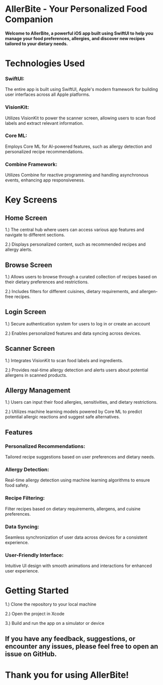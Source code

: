 # AllerBite - Your Personalized Food Companion

#### Welcome to AllerBite, a powerful iOS app built using SwiftUI to help you manage your food preferences, allergies, and discover new recipes tailored to your dietary needs.

# Technologies Used

### SwiftUI:
The entire app is built using SwiftUI, Apple's modern framework for building user interfaces across all Apple platforms.

### VisionKit: 
Utilizes VisionKit to power the scanner screen, allowing users to scan food labels and extract relevant information.

### Core ML: 
Employs Core ML for AI-powered features, such as allergy detection and personalized recipe recommendations.

### Combine Framework:
Utilizes Combine for reactive programming and handling asynchronous events, enhancing app responsiveness.


# Key Screens

## Home Screen

1.) The central hub where users can access various app features and navigate to different sections.

2.) Displays personalized content, such as recommended recipes and allergy alerts.

## Browse Screen

1.) Allows users to browse through a curated collection of recipes based on their dietary preferences and restrictions.

2.) Includes filters for different cuisines, dietary requirements, and allergen-free recipes.

## Login Screen

1.) Secure authentication system for users to log in or create an account

2.) Enables personalized features and data syncing across devices.

## Scanner Screen

1.) Integrates VisionKit to scan food labels and ingredients.

2.) Provides real-time allergy detection and alerts users about potential allergens in scanned products.

## Allergy Management

1.) Users can input their food allergies, sensitivities, and dietary restrictions.

2.) Utilizes machine learning models powered by Core ML to predict potential allergic reactions and suggest safe alternatives.

## Features

### Personalized Recommendations: 
Tailored recipe suggestions based on user preferences and dietary needs.

### Allergy Detection: 
 Real-time allergy detection using machine learning algorithms to ensure food safety.

### Recipe Filtering:
Filter recipes based on dietary requirements, allergens, and cuisine preferences.

### Data Syncing:
Seamless synchronization of user data across devices for a consistent experience.

### User-Friendly Interface:
Intuitive UI design with smooth animations and interactions for enhanced user experience.

# Getting Started

1.) Clone the repository to your local machine

2.) Open the project in Xcode

3.) Build and run the app on a simulator or device

## If you have any feedback, suggestions, or encounter any issues, please feel free to open an issue on GitHub.

# Thank you for using AllerBite!
